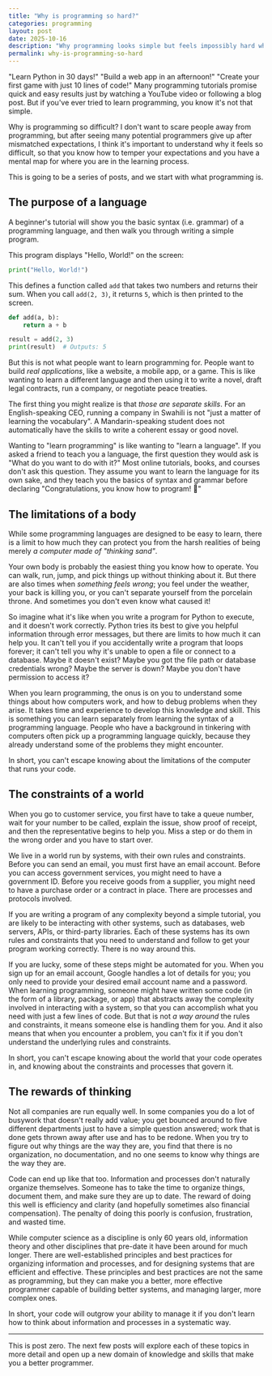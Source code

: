 ```yaml
---
title: "Why is programming so hard?"
categories: programming
layout: post
date: 2025-10-16
description: "Why programming looks simple but feels impossibly hard when you start."
permalink: why-is-programming-so-hard
---
```


"Learn Python in 30 days!" "Build a web app in an afternoon!" "Create your first game with just 10 lines of code!" Many programming tutorials promise quick and easy results just by watching a YouTube video or following a blog post. But if you've ever tried to learn programming, you know it's not that simple.

Why is programming so difficult? I don't want to scare people away from programming, but after seeing many potential programmers give up after mismatched expectations, I think it's important to understand why it feels so difficult, so that you know how to temper your expectations and you have a mental map for where you are in the learning process.

This is going to be a series of posts, and we start with what programming is.

## The purpose of a language

A beginner's tutorial will show you the basic syntax (i.e. grammar) of a programming language, and then walk you through writing a simple program.

This program displays "Hello, World!" on the screen:
```python
print("Hello, World!")
```

This defines a function called `add` that takes two numbers and returns their sum. When you call `add(2, 3)`, it returns `5`, which is then printed to the screen.
```python
def add(a, b):
    return a + b

result = add(2, 3)
print(result)  # Outputs: 5
```

But this is not what people want to learn programming for. People want to build *real applications*, like a website, a mobile app, or a game. This is like wanting to learn a different language and then using it to write a novel, draft legal contracts, run a company, or negotiate peace treaties.

The first thing you might realize is that _those are separate skills_. For an English-speaking CEO, running a company in Swahili is not "just a matter of learning the vocabulary". A Mandarin-speaking student does not automatically have the skills to write a coherent essay or good novel.

Wanting to "learn programming" is like wanting to "learn a language". If you asked a friend to teach you a language, the first question they would ask is "What do you want to do with it?" Most online tutorials, books, and courses don't ask this question. They assume you want to learn the language for its own sake, and they teach you the basics of syntax and grammar before declaring "Congratulations, you know how to program! 🎉"

## The limitations of a body

While some programming languages are designed to be easy to learn, there is a limit to how much they can protect you from the harsh realities of being merely *a computer made of "thinking sand"*.

Your own body is probably the easiest thing you know how to operate. You can walk, run, jump, and pick things up without thinking about it. But there are also times when _something feels wrong_; you feel under the weather, your back is killing you, or you can't separate yourself from the porcelain throne. And sometimes you don't even know what caused it!

So imagine what it's like when you write a program for Python to execute, and it doesn't work correctly. Python tries its best to give you helpful information through error messages, but there are limits to how much it can help you. It can't tell you if you accidentally write a program that loops forever; it can't tell you why it's unable to open a file or connect to a database. Maybe it doesn't exist? Maybe you got the file path or database credentials wrong? Maybe the server is down? Maybe you don't have permission to access it?

When you learn programming, the onus is on you to understand some things about how computers work, and how to debug problems when they arise. It takes time and experience to develop this knowledge and skill. This is something you can learn separately from learning the syntax of a programming language. People who have a background in tinkering with computers often pick up a programming language quickly, because they already understand some of the problems they might encounter.

In short, you can't escape knowing about the limitations of the computer that runs your code.

## The constraints of a world

When you go to customer service, you first have to take a queue number, wait for your number to be called, explain the issue, show proof of receipt, and then the representative begins to help you. Miss a step or do them in the wrong order and you have to start over.

We live in a world run by systems, with their own rules and constraints. Before you can send an email, you must first have an email account. Before you can access government services, you might need to have a government ID. Before you receive goods from a supplier, you might need to have a purchase order or a contract in place. There are processes and protocols involved.

If you are writing a program of any complexity beyond a simple tutorial, you are likely to be interacting with other systems, such as databases, web servers, APIs, or third-party libraries. Each of these systems has its own rules and constraints that you need to understand and follow to get your program working correctly. There is no way around this.

If you are lucky, some of these steps might be automated for you. When you sign up for an email account, Google handles a lot of details for you; you only need to provide your desired email account name and a password. When learning programming, someone might have written some code (in the form of a library, package, or app) that abstracts away the complexity involved in interacting with a system, so that you can accomplish what you need with just a few lines of code. But that is not _a way around_ the rules and constraints, it means someone else is handling them for you. And it also means that when you encounter a problem, you can't fix it if you don't understand the underlying rules and constraints.

In short, you can't escape knowing about the world that your code operates in, and knowing about the constraints and processes that govern it.

## The rewards of thinking

Not all companies are run equally well. In some companies you do a lot of busywork that doesn't really add value; you get bounced around to five different departments just to have a simple question answered; work that is done gets thrown away after use and has to be redone. When you try to figure out why things are the way they are, you find that there is no organization, no documentation, and no one seems to know why things are the way they are.

Code can end up like that too. Information and processes don't naturally organize themselves. Someone has to take the time to organize things, document them, and make sure they are up to date. The reward of doing this well is efficiency and clarity (and hopefully sometimes also financial compensation). The penalty of doing this poorly is confusion, frustration, and wasted time.

While computer science as a discipline is only 60 years old, information theory and other disciplines that pre-date it have been around for much longer. There are well-established principles and best practices for organizing information and processes, and for designing systems that are efficient and effective. These principles and best practices are not the same as programming, but they can make you a better, more effective programmer capable of building better systems, and managing larger, more complex ones.

In short, your code will outgrow your ability to manage it if you don't learn how to think about information and processes in a systematic way.

---

This is post zero. The next few posts will explore each of these topics in more detail and open up a new domain of knowledge and skills that make you a better programmer.

